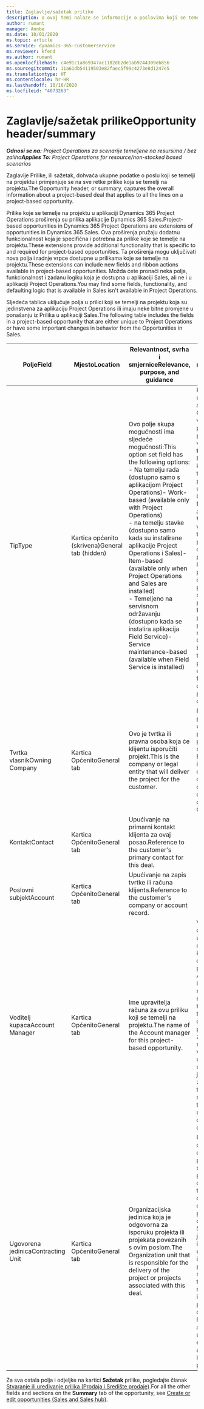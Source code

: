 ```yaml
---
title: Zaglavlje/sažetak prilike
description: U ovoj temi nalaze se informacije o poslovima koji se temelje na projektu i redcima prilike koji se temelje na projektu.
author: rumant
manager: Annbe
ms.date: 10/01/2020
ms.topic: article
ms.service: dynamics-365-customerservice
ms.reviewer: kfend
ms.author: rumant
ms.openlocfilehash: c4e91c1a869347ac1182db2de1ab9244309eb856
ms.sourcegitcommit: 11a61db54119503e82faec5f99c4273e8d1247e5
ms.translationtype: HT
ms.contentlocale: hr-HR
ms.lasthandoff: 10/16/2020
ms.locfileid: "4073263"
---
```

# <a name="opportunity-headersummary"></a><span data-ttu-id="02a5a-103">Zaglavlje/sažetak prilike</span><span class="sxs-lookup"><span data-stu-id="02a5a-103">Opportunity header/summary</span></span>

<span data-ttu-id="02a5a-104">_**Odnosi se na:** Project Operations za scenarije temeljene na resursima / bez zaliha_</span><span class="sxs-lookup"><span data-stu-id="02a5a-104">_**Applies To:** Project Operations for resource/non-stocked based scenarios_</span></span>


<span data-ttu-id="02a5a-105">Zaglavlje Prilike, ili sažetak, dohvaća ukupne podatke o poslu koji se temelji na projektu i primjenjuje se na sve retke prilike koja se temelji na projektu.</span><span class="sxs-lookup"><span data-stu-id="02a5a-105">The Opportunity header, or summary, captures the overall information about a project-based deal that applies to all the lines on a project-based opportunity.</span></span>

<span data-ttu-id="02a5a-106">Prilike koje se temelje na projektu u aplikaciji Dynamics 365 Project Operations proširenja su prilika aplikacije Dynamics 365 Sales.</span><span class="sxs-lookup"><span data-stu-id="02a5a-106">Project-based opportunities in Dynamics 365 Project Operations are extensions of opportunities in Dynamics 365 Sales.</span></span> <span data-ttu-id="02a5a-107">Ova proširenja pružaju dodatnu funkcionalnost koja je specifična i potrebna za prilike koje se temelje na projektu.</span><span class="sxs-lookup"><span data-stu-id="02a5a-107">These extensions provide additional functionality that is specific to and required for project-based opportunities.</span></span> <span data-ttu-id="02a5a-108">Ta proširenja mogu uključivati nova polja i radnje vrpce dostupne u prilikama koje se temelje na projektu.</span><span class="sxs-lookup"><span data-stu-id="02a5a-108">These extensions can include new fields and ribbon actions available in project-based opportunities.</span></span> <span data-ttu-id="02a5a-109">Možda ćete pronaći neka polja, funkcionalnost i zadanu logiku koja je dostupna u aplikaciji Sales, ali ne i u aplikaciji Project Operations.</span><span class="sxs-lookup"><span data-stu-id="02a5a-109">You may find some fields, functionality, and defaulting logic that is available in Sales isn't available in Project Operations.</span></span>

<span data-ttu-id="02a5a-110">Sljedeća tablica uključuje polja u prilici koji se temelji na projektu koja su jedinstvena za aplikaciju Project Operations ili imaju neke bitne promjene u ponašanju iz Prilika u aplikaciji Sales.</span><span class="sxs-lookup"><span data-stu-id="02a5a-110">The following table includes the fields in a project-based opportunity that are either unique to Project Operations or have some important changes in behavior from the Opportunities in Sales.</span></span>

| <span data-ttu-id="02a5a-111">**Polje**</span><span class="sxs-lookup"><span data-stu-id="02a5a-111">**Field**</span></span> | <span data-ttu-id="02a5a-112">**Mjesto**</span><span class="sxs-lookup"><span data-stu-id="02a5a-112">**Location**</span></span> | <span data-ttu-id="02a5a-113">**Relevantnost, svrha i smjernice**</span><span class="sxs-lookup"><span data-stu-id="02a5a-113">**Relevance, purpose, and guidance**</span></span> | <span data-ttu-id="02a5a-114">**Utjecaj na niže razine**</span><span class="sxs-lookup"><span data-stu-id="02a5a-114">**Downstream impact**</span></span> |
| --- | --- | --- | --- |
| <span data-ttu-id="02a5a-115">Tip</span><span class="sxs-lookup"><span data-stu-id="02a5a-115">Type</span></span> | <span data-ttu-id="02a5a-116">Kartica općenito (skrivena)</span><span class="sxs-lookup"><span data-stu-id="02a5a-116">General tab (hidden)</span></span> | <span data-ttu-id="02a5a-117">Ovo polje skupa mogućnosti ima sljedeće mogućnosti:</span><span class="sxs-lookup"><span data-stu-id="02a5a-117">This option set field has the following options:</span></span></br><span data-ttu-id="02a5a-118">- Na temelju rada (dostupno samo s aplikacijom Project Operations)</span><span class="sxs-lookup"><span data-stu-id="02a5a-118">- Work-based (available only with Project Operations)</span></span></br><span data-ttu-id="02a5a-119">- na temelju stavke (dostupno samo kada su instalirane aplikacije Project Operations i Sales)</span><span class="sxs-lookup"><span data-stu-id="02a5a-119">- Item-based (available only when Project Operations and Sales are installed)</span></span></br><span data-ttu-id="02a5a-120">- Temeljeno na servisnom održavanju (dostupno kada se instalira aplikacija Field Service)</span><span class="sxs-lookup"><span data-stu-id="02a5a-120">- Service maintenance-based (available when Field Service is installed)</span></span> | <span data-ttu-id="02a5a-121">Kada upotrebljavate aplikaciju Project Operations, vrijednost ovog polja automatski se postavlja na vrijednost **Na temelju rada** što Priliku klasificira kao priliku koji se temelji na projektu.</span><span class="sxs-lookup"><span data-stu-id="02a5a-121">When you use Project Operations, this field value is automatically set to **Work-based** which classifies the Opportunity as project-based.</span></span> <span data-ttu-id="02a5a-122">Za ovaj posao potrebna je prilika koji se temelji na projektu, koja će omogućiti sva proširenja specifična za projekt i funkcionalnost u procesu prodaje prema nižim razinama.</span><span class="sxs-lookup"><span data-stu-id="02a5a-122">An Opportunity should be project-based to enable all project-specific extensions and functionality in the downstream sales process for this deal.</span></span> |
| <span data-ttu-id="02a5a-123">Tvrtka vlasnik</span><span class="sxs-lookup"><span data-stu-id="02a5a-123">Owning Company</span></span> | <span data-ttu-id="02a5a-124">Kartica Općenito</span><span class="sxs-lookup"><span data-stu-id="02a5a-124">General tab</span></span> | <span data-ttu-id="02a5a-125">Ovo je tvrtka ili pravna osoba koja će klijentu isporučiti projekt.</span><span class="sxs-lookup"><span data-stu-id="02a5a-125">This is the company or legal entity that will deliver the project for the customer.</span></span> | <span data-ttu-id="02a5a-126">Podaci o ovom polju kopirat će se u odgovarajuće polje na ponudi projekta koja je stvorena iz ove Prilike.</span><span class="sxs-lookup"><span data-stu-id="02a5a-126">This field information will be copied to the corresponding field on the Project quote that is created from this Opportunity.</span></span> |
| <span data-ttu-id="02a5a-127">Kontakt</span><span class="sxs-lookup"><span data-stu-id="02a5a-127">Contact</span></span> | <span data-ttu-id="02a5a-128">Kartica Općenito</span><span class="sxs-lookup"><span data-stu-id="02a5a-128">General tab</span></span> | <span data-ttu-id="02a5a-129">Upućivanje na primarni kontakt klijenta za ovaj posao.</span><span class="sxs-lookup"><span data-stu-id="02a5a-129">Reference to the customer's primary contact for this deal.</span></span> | |
| <span data-ttu-id="02a5a-130">Poslovni subjekt</span><span class="sxs-lookup"><span data-stu-id="02a5a-130">Account</span></span> | <span data-ttu-id="02a5a-131">Kartica Općenito</span><span class="sxs-lookup"><span data-stu-id="02a5a-131">General tab</span></span> | <span data-ttu-id="02a5a-132">Upućivanje na zapis tvrtke ili računa klijenta.</span><span class="sxs-lookup"><span data-stu-id="02a5a-132">Reference to the customer's company or account record.</span></span> | |
| <span data-ttu-id="02a5a-133">Voditelj kupaca</span><span class="sxs-lookup"><span data-stu-id="02a5a-133">Account Manager</span></span> | <span data-ttu-id="02a5a-134">Kartica Općenito</span><span class="sxs-lookup"><span data-stu-id="02a5a-134">General tab</span></span> | <span data-ttu-id="02a5a-135">Ime upravitelja računa za ovu priliku koji se temelji na projektu.</span><span class="sxs-lookup"><span data-stu-id="02a5a-135">The name of the Account manager for this project-based opportunity.</span></span> | <span data-ttu-id="02a5a-136">Voditelj računa odgovoran je za upravljanje odnosom s klijentom kroz dovršetak ovog projekta.</span><span class="sxs-lookup"><span data-stu-id="02a5a-136">The Account manager is responsible for managing the relationship with the customer through the completion of this project.</span></span> <span data-ttu-id="02a5a-137">Na temelju zapisa resursa koji se može rezervirati vezanog za upravitelja računa, ugovorna je jedinica zadana.</span><span class="sxs-lookup"><span data-stu-id="02a5a-137">Based on the bookable resource record tied to the Account manager, the contracting unit is defaulted.</span></span> |
| <span data-ttu-id="02a5a-138">Ugovorena jedinica</span><span class="sxs-lookup"><span data-stu-id="02a5a-138">Contracting Unit</span></span> | <span data-ttu-id="02a5a-139">Kartica Općenito</span><span class="sxs-lookup"><span data-stu-id="02a5a-139">General tab</span></span> | <span data-ttu-id="02a5a-140">Organizacijska jedinica koja je odgovorna za isporuku projekta ili projekata povezanih s ovim poslom.</span><span class="sxs-lookup"><span data-stu-id="02a5a-140">The Organization unit that is responsible for the delivery of the project or projects associated with this deal.</span></span> | <span data-ttu-id="02a5a-141">Ugovorna jedinica odjel je tvrtke koji će dovršiti projekt(e) nakon sklapanja posla.</span><span class="sxs-lookup"><span data-stu-id="02a5a-141">The contracting unit is the division of the company that will complete the project(s) after the deal is closed.</span></span> <span data-ttu-id="02a5a-142">Svaka ugovorna jedinica ima valutu i ta se valuta upotrebljava za izvješćivanje o procijenjenim i stvarnim troškovima nastalim tijekom izvršenja projekta.</span><span class="sxs-lookup"><span data-stu-id="02a5a-142">Every contracting unit has a currency, and this currency is used to report estimated and actual costs incurred during the project.</span></span> |

<span data-ttu-id="02a5a-143">Za sva ostala polja i odjeljke na kartici **Sažetak** prilike, pogledajte članak [Stvaranje ili uređivanje prilika (Prodaja i Središte prodaje)](https://docs.microsoft.com/dynamics365/sales-enterprise/create-edit-opportunity-sales).</span><span class="sxs-lookup"><span data-stu-id="02a5a-143">For all the other fields and sections on the **Summary** tab of the opportunity, see [Create or edit opportunities (Sales and Sales hub)](https://docs.microsoft.com/dynamics365/sales-enterprise/create-edit-opportunity-sales).</span></span>
